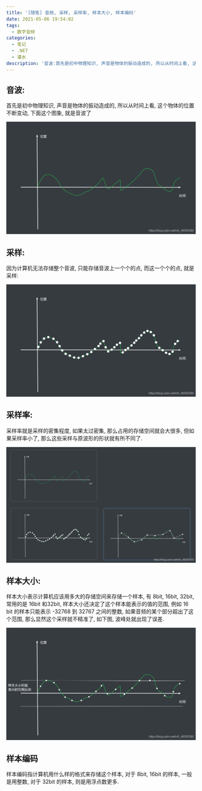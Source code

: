 ```yaml
---
title: '[随笔] 音频, 采样, 采样率, 样本大小, 样本编码'
date: 2021-05-06 19:54:02
tags:
  - 数字音频
categories:
  - 笔记
  - .NET
  - 灌水
description: '音波:首先是初中物理知识, 声音是物体的振动造成的, 所以从时间上看, 这个物体的位置不断变动, 下面这个图象, 就是音波了采样:因为计算机无法存储整个音波, 只能存储音波上一个个的点, 而这一个个的点, 就是采样:采样率:采样率就是采样的密集程度, 如果太过密集, 那么占用的存储空间就会大很多, 但如果采样率小了, 那么这些采样与原波形的形状就有所不同了.样本大小:样本大小表示计算机应该用多大的存储空间来存储一个样本, 有 8bit, 16bit, 32bit, 常用的是 16bit '
---
```


## 音波:


首先是初中物理知识, 声音是物体的振动造成的, 所以从时间上看, 这个物体的位置不断变动, 下面这个图象, 就是音波了


![image](images/20210506195151633.png)



## 采样:


因为计算机无法存储整个音波, 只能存储音波上一个个的点, 而这一个个的点, 就是采样:


![image](images/20210506195209949.png)



## 采样率:


采样率就是采样的密集程度, 如果太过密集, 那么占用的存储空间就会大很多, 但如果采样率小了, 那么这些采样与原波形的形状就有所不同了.


![image](images/20210506195223293.png)



## 样本大小:


样本大小表示计算机应该用多大的存储空间来存储一个样本, 有 8bit, 16bit, 32bit, 常用的是 16bit 和32bit, 样本大小还决定了这个样本能表示的值的范围, 例如 16 bit 的样本只能表示 -32768 到 32767 之间的整数, 如果音频的某个部分超出了这个范围, 那么显然这个采样就不精准了, 如下图, 波峰处就出现了误差.


![image](images/20210506195237718.png)



## 样本编码


样本编码指计算机用什么样的格式来存储这个样本, 对于 8bit, 16bit 的样本, 一般是用整数, 对于 32bit 的样本, 则是用浮点数更多.

